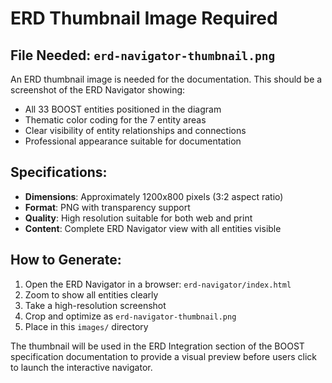 # ERD Thumbnail Image Required

## File Needed: `erd-navigator-thumbnail.png`

An ERD thumbnail image is needed for the documentation. This should be a screenshot of the ERD Navigator showing:

- All 33 BOOST entities positioned in the diagram
- Thematic color coding for the 7 entity areas
- Clear visibility of entity relationships and connections
- Professional appearance suitable for documentation

## Specifications:
- **Dimensions**: Approximately 1200x800 pixels (3:2 aspect ratio)
- **Format**: PNG with transparency support
- **Quality**: High resolution suitable for both web and print
- **Content**: Complete ERD Navigator view with all entities visible

## How to Generate:
1. Open the ERD Navigator in a browser: `erd-navigator/index.html`
2. Zoom to show all entities clearly
3. Take a high-resolution screenshot
4. Crop and optimize as `erd-navigator-thumbnail.png`
5. Place in this `images/` directory

The thumbnail will be used in the ERD Integration section of the BOOST specification documentation to provide a visual preview before users click to launch the interactive navigator.